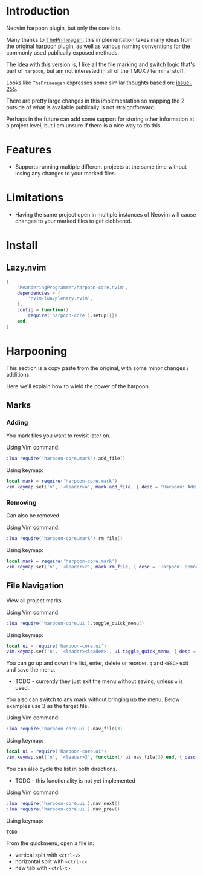 # Introduction

Neovim harpoon plugin, but only the core bits.

Many thanks to [ThePrimeagen](https://github.com/ThePrimeagen), this
implementation takes many ideas from the original
[harpoon](https://github.com/ThePrimeagen/harpoon) plugin, as well
as various naming conventions for the commonly used publically exposed methods.

The idea with this version is, I like all the file marking and switch logic that's
part of `harpoon`, but am not interested in all of the TMUX / terminal stuff.

Looks like `ThePrimeagen` expresses some similar thoughts based on:
[issue-255](https://github.com/ThePrimeagen/harpoon/issues/255).

There are pretty large changes in this implementation so mapping the 2 outside
of what is available publically is not straightforward.

Perhaps in the future can add some support for storing other information at a
project level, but I am unsure if there is a nice way to do this.

# Features

* Supports running multiple different projects at the same time without
  losing any changes to your marked files.

# Limitations

* Having the same project open in multiple instances of Neovim will cause
  changes to your marked files to get clobbered.

# Install

## Lazy.nvim

```lua
{
    'MeanderingProgrammer/harpoon-core.nvim',
    dependencies = {
        'nvim-lua/plenary.nvim',
    },
    config = function()
        require('harpoon-core').setup({})
    end,
}
```
# Harpooning

This section is a copy paste from the original, with some minor changes / additions.

Here we'll explain how to wield the power of the harpoon.

## Marks

### Adding

You mark files you want to revisit later on.

Using Vim command:

```lua
:lua require('harpoon-core.mark').add_file()
```

Using keymap:

```lua
local mark = require('harpoon-core.mark')
vim.keymap.set('n', '<leader>a', mark.add_file, { desc = 'Harpoon: Add current file' })
```

### Removing

Can also be removed.

Using Vim command:

```lua
:lua require('harpoon-core.mark').rm_file()
```

Using keymap:

```lua
local mark = require('harpoon-core.mark')
vim.keymap.set('n', '<leader>r', mark.rm_file, { desc = 'Harpoon: Remove current file' })
```

## File Navigation

View all project marks.

Using Vim command:

```lua
:lua require('harpoon-core.ui').toggle_quick_menu()
```

Using keymap:

```lua
local ui = require('harpoon-core.ui')
vim.keymap.set('n', '<leader><leader>', ui.toggle_quick_menu, { desc = 'Harpoon: Toggle UI' })
```

You can go up and down the list, enter, delete or reorder. `q` and `<ESC>` exit and save the menu.

* TODO - currently they just exit the menu without saving, unless `w` is used.

You also can switch to any mark without bringing up the menu. Below examples use 3 as the target file.

Using Vim command:

```lua
:lua require('harpoon-core.ui').nav_file(3)
```

Using keymap:

```lua
local ui = require('harpoon-core.ui')
vim.keymap.set('n', '<leader>3', function() ui.nav_file(3) end, { desc = 'Harpoon: Open file 3' })
```
You can also cycle the list in both directions.

* TODO - this functionality is not yet implemented

Using Vim command:

```lua
:lua require('harpoon-core.ui').nav_next()
:lua require('harpoon-core.ui').nav_prev()
```

Using keymap:

```
TODO
```

From the quickmenu, open a file in:

* vertical split with `<ctrl-v>`
* horizontal split with `<ctrl-x>`
* new tab with `<ctrl-t>`

